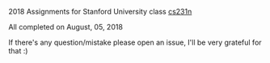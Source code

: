 2018 Assignments for Stanford University class [cs231n](http://vision.stanford.edu/teaching/cs231n/)

All completed on August, 05, 2018

If there's any question/mistake please open an issue, I'll be very grateful for that :)